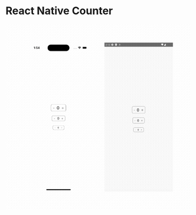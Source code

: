 # React Native Counter

![Demo](https://github.com/chitraket/animation/blob/main/src/animation-counter/demo.gif)
